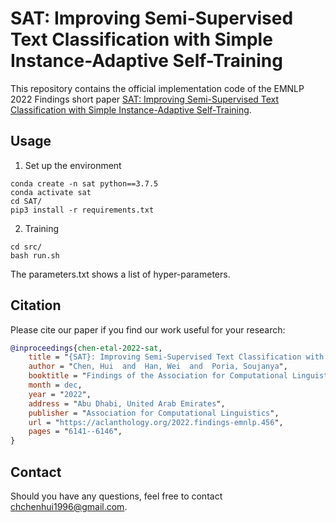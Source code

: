 # SAT: Improving Semi-Supervised Text Classification with Simple Instance-Adaptive Self-Training
This repository contains the official implementation code of the EMNLP 2022 Findings short paper [SAT: Improving Semi-Supervised Text Classification with Simple Instance-Adaptive Self-Training](https://arxiv.org/pdf/2210.12653v1.pdf).


## Usage

1. Set up the environment
```
conda create -n sat python==3.7.5
conda activate sat
cd SAT/
pip3 install -r requirements.txt
```

2. Training
```
cd src/
bash run.sh
```
The parameters.txt shows a list of hyper-parameters.

## Citation
Please cite our paper if you find our work useful for your research:
```bibtex
@inproceedings{chen-etal-2022-sat,
    title = "{SAT}: Improving Semi-Supervised Text Classification with Simple Instance-Adaptive Self-Training",
    author = "Chen, Hui  and  Han, Wei  and  Poria, Soujanya",
    booktitle = "Findings of the Association for Computational Linguistics: EMNLP 2022",
    month = dec,
    year = "2022",
    address = "Abu Dhabi, United Arab Emirates",
    publisher = "Association for Computational Linguistics",
    url = "https://aclanthology.org/2022.findings-emnlp.456",
    pages = "6141--6146",
}

```

## Contact
Should you have any questions, feel free to contact [chchenhui1996@gmail.com](chchenhui1996@gmail.com).
